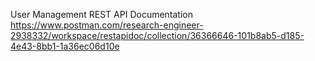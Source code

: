 User Management REST API Documentation https://www.postman.com/research-engineer-2938332/workspace/restapidoc/collection/36366646-101b8ab5-d185-4e43-8bb1-1a36ec06d10e
